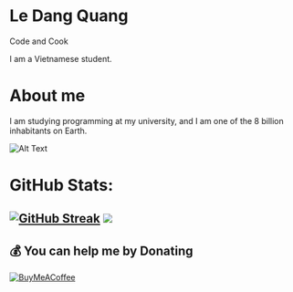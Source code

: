 # Le Dang Quang
Code and Cook

I am a Vietnamese student.
# About me
I am studying programming at my university, and I am one of the 8 billion inhabitants on Earth.

![Alt Text](https://media.giphy.com/media/AYKv7lXcZSJig/giphy.gif)
# GitHub Stats:
[![GitHub Streak](https://streak-stats.demolab.com?user=ledangquangdangquang&theme=catppuccin-mocha&border_radius=5.4&card_width=400)](https://git.io/streak-stats) ![](https://github-readme-stats.vercel.app/api/top-langs/?username=ledangquangdangquang&theme=catppuccin_mocha&hide_border=false&include_all_commits=true&count_private=true&layout=compact)   
---
## 💰 You can help me by Donating
[![BuyMeACoffee](https://img.shields.io/badge/Buy%20Me%20a%20Coffee-ffdd00?style=for-the-badge&logo=buy-me-a-coffee&logoColor=black)](https://buymeacoffee.com/ledangquangdangquang) 
